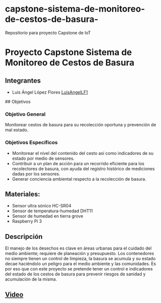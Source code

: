 # capstone-sistema-de-monitoreo-de-cestos-de-basura-
Repositorio para proyecto Capstone de IoT
# Proyecto Capstone Sistema de Monitoreo de Cestos de Basura

## Integrantes
- Luis Ángel López Flores  [LuisAngelLF1](https://github.com/LuisAngelLF1)

## Objetivos
### Objetivo General
Monitorear cestos de basura para su recolección oportuna y prevención de mal estado.

### Objetivos Específicos
- Monitorear el nivel del contenido del cesto así como indicadores de su estado por medio  de sensores. 
- Contribuir a un plan de acción para un recorrido eficiente para los recolectores de basura, con ayuda del registro histórico de mediciones dadas por los sensores. 
- Generar conciencia ambiental respecto a la recolección de basura. 

## Materiales:
- Sensor ultra sónico HC-SR04
- Sensor de temperatura-humedad DHT11
- Sensor de humedad en tierra grove
- Raspberry Pi 3  


## Descripción
El manejo de los desechos es clave en áreas urbanas para el cuidado del medio ambiente; requiere de planeación y presupuesto. Los contenedores no siempre tienen un control de limpieza, la basura se acumula y su estado decae haciéndolo un peligro para el medio ambiente y las comunidades. Es por eso que con este proyecto se pretende tener un control e indicadores del estado de los cestos de basura para prevenir riesgos de sanidad y acumulación de la misma.  


## [Video](https://drive.google.com/file/d/1dsWmhlE_vvf2uUO2agA9k3RO6vNFpHq4/view?usp=sharing)
